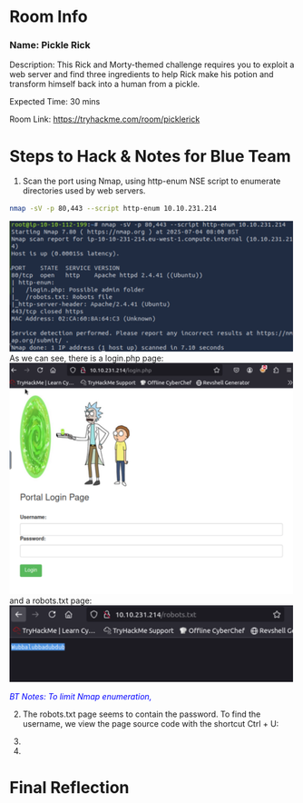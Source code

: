 # Room Info

### Name: Pickle Rick
Description: This Rick and Morty-themed challenge requires you to exploit a web server and find three ingredients to help Rick make his potion and transform himself back into a human from a pickle.

Expected Time: 30 mins

Room Link: https://tryhackme.com/room/picklerick


# Steps to Hack & Notes for Blue Team
1. Scan the port using Nmap, using http-enum NSE script to enumerate directories used by web servers.
```bash
nmap -sV -p 80,443 --script http-enum 10.10.231.214
```
<img src="img/PR1.png" alt="Pickle Rick" width="500"/>
As we can see, there is a login.php page:
<img src="img/PR3.png" alt="Pickle Rick" width="500"/>
and a robots.txt page:
<img src="img/PR4.png" alt="Pickle Rick" width="500"/>

<span style="color:blue;"><i>BT Notes: To limit Nmap enumeration, </i></span>

2. The robots.txt page seems to contain the password. To find the username, we view the page source code with the shortcut Ctrl + U:
4. 

3. 
# Final Reflection
